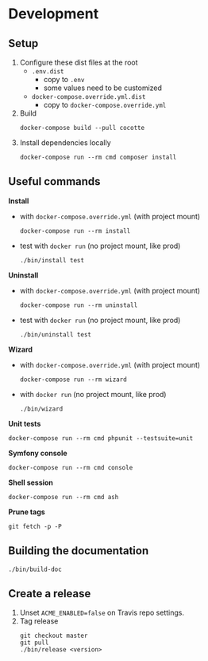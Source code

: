 # Development

## Setup

1. Configure these dist files at the root
	* `.env.dist` 
		* copy to `.env`
		* some values need to be customized
	* `docker-compose.override.yml.dist`
		* copy to `docker-compose.override.yml`
1. Build
	```
	docker-compose build --pull cocotte
	```
1. Install dependencies locally
	```
	docker-compose run --rm cmd composer install
	```

## Useful commands
__Install__
* with `docker-compose.override.yml` (with project mount)
	```
	docker-compose run --rm install
	```
* test with `docker run` (no project mount, like prod)
	```
	./bin/install test
	```
__Uninstall__
* with `docker-compose.override.yml` (with project mount)
	```
	docker-compose run --rm uninstall
	```
* test with `docker run` (no project mount, like prod)
	```
	./bin/uninstall test
	```
__Wizard__
* with `docker-compose.override.yml` (with project mount)
	```
	docker-compose run --rm wizard
	```
* with `docker run` (no project mount, like prod)
	```
	./bin/wizard
	```
__Unit tests__
```
docker-compose run --rm cmd phpunit --testsuite=unit 
```
__Symfony console__
```
docker-compose run --rm cmd console
```
__Shell session__
```
docker-compose run --rm cmd ash
```
__Prune tags__
```
git fetch -p -P
```

## Building the documentation
```
./bin/build-doc
```
## Create a release
1. Unset `ACME_ENABLED=false` on Travis repo settings.
2. Tag release
	```
	git checkout master
	git pull
	./bin/release <version>
	```
